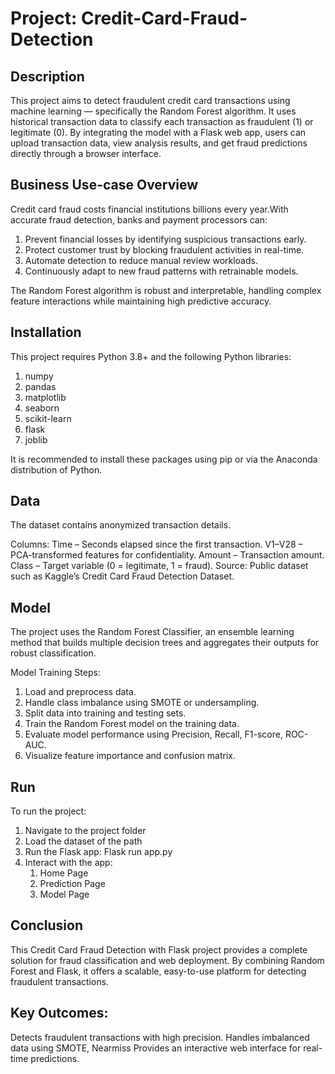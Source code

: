 # Project: Credit-Card-Fraud-Detection

## Description
This project aims to detect fraudulent credit card transactions using machine learning — specifically the Random Forest algorithm.
It uses historical transaction data to classify each transaction as fraudulent (1) or legitimate (0).
By integrating the model with a Flask web app, users can upload transaction data, view analysis results, and get fraud predictions directly through a browser interface.

## Business Use-case Overview
Credit card fraud costs financial institutions billions every year.With accurate fraud detection, banks and payment processors can:

1. Prevent financial losses by identifying suspicious transactions early.
2. Protect customer trust by blocking fraudulent activities in real-time.
3. Automate detection to reduce manual review workloads.
4. Continuously adapt to new fraud patterns with retrainable models.

The Random Forest algorithm is robust and interpretable, handling complex feature interactions while maintaining high predictive accuracy.

## Installation
This project requires Python 3.8+ and the following Python libraries:

1. numpy
2. pandas
3. matplotlib
4. seaborn
5. scikit-learn
6. flask
7. joblib

It is recommended to install these packages using pip or via the Anaconda distribution of Python.

## Data
The dataset contains anonymized transaction details.

Columns:
Time – Seconds elapsed since the first transaction.
V1–V28 – PCA-transformed features for confidentiality.
Amount – Transaction amount.
Class – Target variable (0 = legitimate, 1 = fraud).
Source: Public dataset such as Kaggle’s Credit Card Fraud Detection Dataset.

## Model
The project uses the Random Forest Classifier, an ensemble learning method that builds multiple decision trees and aggregates their outputs for robust classification.

Model Training Steps:

1. Load and preprocess data.
2. Handle class imbalance using SMOTE or undersampling.
3. Split data into training and testing sets.
4. Train the Random Forest model on the training data.
5. Evaluate model performance using Precision, Recall, F1-score, ROC-AUC.
6. Visualize feature importance and confusion matrix.

## Run
To run the project:
1. Navigate to the project folder
2. Load the dataset of the path
3. Run the Flask app:
   Flask run app.py
4. Interact with the app:
   1. Home Page
   2. Prediction Page
   3. Model Page

## Conclusion
This Credit Card Fraud Detection with Flask project provides a complete solution for fraud classification and web deployment.
By combining Random Forest and Flask, it offers a scalable, easy-to-use platform for detecting fraudulent transactions.

## Key Outcomes:
Detects fraudulent transactions with high precision.
Handles imbalanced data using SMOTE, Nearmiss
Provides an interactive web interface for real-time predictions.
